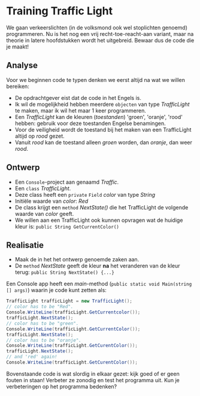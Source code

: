 # Training Traffic Light

We gaan verkeerslichten (in de volksmond ook wel stoplichten genoemd) programmeren.
Nu is het nog een vrij recht-toe-reacht-aan variant,
maar na theorie in latere hoofdstukken wordt het uitgebreid.
Bewaar dus de code die je maakt!

## Analyse

Voor we beginnen code te typen denken we eerst altijd na wat we willen bereiken:
- De opdrachtgever eist dat de code in het Engels is.
- Ik wil de mogelijkheid hebben meerdere `objecten` van type *TrafficLight* te maken, maar ik wil het maar 1 keer programmeren.
- Een *TrafficLight* kan de kleuren (*toestanden*) 'groen', 'oranje', 'rood' hebben: gebruik voor deze toestanden Engelse benamingen.
- Voor de veiligheid wordt de toestand bij het maken van een TrafficLight altijd op *rood* gezet.
- Vanuit *rood* kan de toestand alleen *groen* worden, dan *oranje*, dan weer *rood*.


## Ontwerp
- Een `Console`-project aan genaamd *Traffic*.
- Een `class` *TrafficLight*.
- Deze class heeft een `private` `Field` *color* van type *String*
- Initiële waarde van *color*: *Red*
- De class krijgt een `method` *NextState()* die het TrafficLight de volgende waarde van *color* geeft.
- We willen aan een TrafficLight ook kunnen opvragen wat de huidige kleur is: `public String GetCurrentColor()`

## Realisatie
- Maak de in het het ontwerp genoemde zaken aan.
- De `method` *NextState* geeft de kleur **na** het veranderen van de kleur terug: `public String NextState() {...}`

Een Console app heeft een *main*-method (`public static void Main(string [] args)`)
waarin je code kunt zetten als:

```cs
TrafficLight trafficLight = new TrafficLight();
// color has to be "Red".
Console.WriteLine(trafficLight.GetCurrentcolor());
trafficLight.NextState();
// color has to be "green".
Console.WriteLine(trafficLight.GetCurrentColor());
trafficLight.NextState();
// color has to be "oranje".
Console.WriteLine(trafficLight.GetCurentColor());
trafficLight.NextState();
// and 'red' again!
Console.WriteLine(trafficLight.GetCurentColor());
```

Bovenstaande code is wat slordig in elkaar gezet: kijk goed of er geen fouten in staan!
Verbeter ze zonodig en test het programma uit.
Kun je verbeteringen op het programma bedenken?
